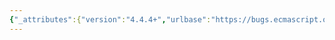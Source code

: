 ```yaml
---
{"_attributes":{"version":"4.4.4+","urlbase":"https://bugs.ecmascript.org/","maintainer":"dherman@mozilla.com"},"bug":{"bug_id":896,"creation_ts":"2012-11-01 13:17:00 -0700","short_desc":"10.2.1.1.4: \"N\" wrong font","delta_ts":"2013-07-15 17:04:30 -0700","product":"Draft for 6th Edition","component":"editorial issue","version":"Rev 11: October 26, 2012 Draft","rep_platform":"All","op_sys":"All","bug_status":"RESOLVED","resolution":"FIXED","priority":"Normal","bug_severity":"minor","everconfirmed":true,"reporter":{"uid":"jmdyck","name":"Michael Dyck"},"assigned_to":{"uid":"allen","name":"Allen Wirfs-Brock"},"long_desc":[{"commentid":2355,"comment_count":0,"who":{"uid":"jmdyck","name":"Michael Dyck"},"bug_when":"2012-11-01 13:17:06 -0700","thetext":"In both sections labelled 10.2.1.1.4 \"InitializeBinding (N,V)\",\nstep 2 says:\n    Assert: envRec must have an uninitialised binding for N.\nwhere 'N' is in an upright font.\n\nChange to an italic font."},{"commentid":2370,"comment_count":1,"who":{"uid":"allen","name":"Allen Wirfs-Brock"},"bug_when":"2012-11-01 18:01:55 -0700","thetext":"corrected in rev 12 editor's draft"},{"commentid":2698,"comment_count":2,"who":{"uid":"allen","name":"Allen Wirfs-Brock"},"bug_when":"2012-11-23 09:45:55 -0800","thetext":"corrected in rev 12, Nov. 22, 2012 draft"},{"commentid":2748,"comment_count":3,"who":{"uid":"jmdyck","name":"Michael Dyck"},"bug_when":"2012-11-23 17:02:15 -0800","thetext":"You got one of them, but missed the one in the section that's now numbered 10.2.1.2.4."},{"commentid":4381,"comment_count":4,"who":{"uid":"allen","name":"Allen Wirfs-Brock"},"bug_when":"2013-07-11 18:29:18 -0700","thetext":"fixed in rev 16 editor's draft"},{"commentid":4519,"comment_count":5,"who":{"uid":"allen","name":"Allen Wirfs-Brock"},"bug_when":"2013-07-15 17:04:30 -0700","thetext":"fixed in rev16 draft.  July 15, 2013"}]}}
---
```

